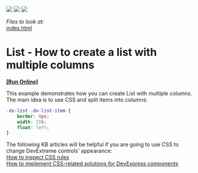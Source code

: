 <!-- default badges list -->
![](https://img.shields.io/endpoint?url=https://codecentral.devexpress.com/api/v1/VersionRange/128585149/16.2.4%2B)
[![](https://img.shields.io/badge/Open_in_DevExpress_Support_Center-FF7200?style=flat-square&logo=DevExpress&logoColor=white)](https://supportcenter.devexpress.com/ticket/details/T479648)
[![](https://img.shields.io/badge/📖_How_to_use_DevExpress_Examples-e9f6fc?style=flat-square)](https://docs.devexpress.com/GeneralInformation/403183)
<!-- default badges end -->
<!-- default file list -->
*Files to look at*:
<br/>
<a href="https://www.devexpress.com/Support/Center/p/K18570">index.html</a>

<!-- default file list end -->
# List - How to create a list with multiple columns 
<!-- run online -->
**[[Run Online]](https://codecentral.devexpress.com/t479648/)**
<!-- run online end -->

This example demonstrates how you can create List with multiple columns. The main idea is to use CSS and split items into columns:
```css
.dx-list .dx-list-item {
    border: 0px;
    width: 25%;
    float: left;
}
```
The following KB articles will be helpful if you are going to use CSS to change DevExtreme controls' appearance:
<br/>
<a href="https://www.devexpress.com/Support/Center/Question/Details/K18570/how-to-inspect-css-rules">How to inspect CSS rules</a>
<br/>
<a href="https://supportcenter.devexpress.com/Ticket/Details/T632424/how-to-implement-css-related-solutions-for-devexpress-components">How to implement CSS-related solutions for DevExpress components</a>
